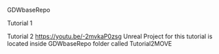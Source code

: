 GDWbaseRepo

Tutorial 1

Tutorial 2
https://youtu.be/-2mvkaP0zsg
Unreal Project for this tutorial is located inside GDWbaseRepo folder called Tutorial2MOVE

